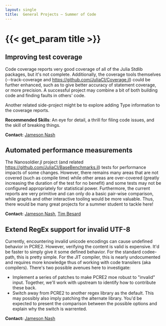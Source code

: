 ```yaml
---
layout: single
title:  General Projects – Summer of Code
---
```


# {{< get_param title >}}

## Improving test coverage

Code coverage reports very good coverage of all of the Julia Stdlib packages, but it's not complete.
Additionally, the coverage tools themselves (--track-coverage and https://github.com/JuliaCI/Coverage.jl)
could be further enhanced, such as to give better accuracy of statement coverage, or more precision.
A successful project may combine a bit of both building code and finding faults in others' code.

Another related side-project might be to explore adding Type information to the coverage reports.

**Recommended Skills**: An eye for detail, a thrill for filing code issues, and the skill of breaking things.

**Contact:** [Jameson Nash](https://github.com/vtjnash)


## Automated performance measurements

The Nanosoldier.jl project (and related https://github.com/JuliaCI/BaseBenchmarks.jl) tests for performance impacts of some changes.
However, there remains many areas that are not covered (such as compile time) while other areas are over-covered
(greatly increasing the duration of the test for no benefit) and some tests may not be configured appropriately for statistical power.
Furthermore, the current reports are very primitive and can only do a basic pair-wise comparison,
while graphs and other interactive tooling would be more valuable.
Thus, there would be many great projects for a summer student to tackle here!

**Contact:** [Jameson Nash](https://github.com/vtjnash), [Tim Besard](https://github.com/maleadt)


## Extend RegEx support for invalid UTF-8

Currently, encountering invalid unicode encodings can cause undefined behavior in PCRE2. However, verifying the content is valid is expensive. It'd be faster to simply give it some defined behavior. For the standard codee-path, this is pretty simple. For the JIT compiler, this is nearly undocumented and requires more knowledge thus of working with code transilers (aka compilers). There's two possible avenues here to investigate:

 - Implement a series of patches to make PCRE2 moe robust to "invalid" input. Together, we'll work with upstream to identify how to contribute these back.
 - Switch away from PCRE2 to another regex library as the default. This may possibly also imply patching the alternate library. You'd be expected to present the comparison between the possible options and explain why the switch is warrented.

**Contact:** [Jameson Nash](https://github.com/vtjnash)
